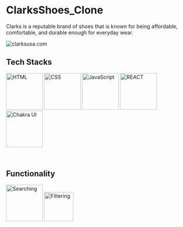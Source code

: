 # ClarksShoes_Clone
Clarks is a reputable brand of shoes that is known for being affordable, comfortable, and durable enough for everyday wear.

<img src="https://stfrancishouse.org/wp-content/uploads/2016/09/Clarks_shoemakers_logo_K-1024x307.jpg" alt="clarksusa.com" />
<br/>
<h2>Tech Stacks</h2>
<p><img src="https://cdn.iconscout.com/icon/free/png-256/html-2752158-2284975.png?w=256&f=avif" width='100' alt="HTML" /> 
<img src="https://cdn.iconscout.com/icon/free/png-256/css-alt-3521367-2944811.png?w=256&f=avif" width='100' alt="CSS" />
<img src="https://cdn.iconscout.com/icon/free/png-256/javascript-3628858-3029998.png?w=256&f=avif" width='100' alt="JavaScript"/>
<img src="https://cdn.iconscout.com/icon/free/png-256/react-3-1175109.png?w=256&f=avif" width='100' alt="REACT" />
<img src="https://www.happylifecreators.com/wp/wp-content/uploads/2022/06/chakra-ui_title2-400x400.png" width='100' alt="Chakra UI" />
</p>
<br/>
<h2>Functionality</h2>
<p>
<img src="https://www.freepnglogos.com/uploads/logo-finder-png/logo-finder-symbol-png-1.png" width='100' alt="Searching"/>
<img src="https://cdn.iconscout.com/icon/free/png-256/filter-1648758-1401167.png" width='80' alt="Filtering"/>
</p>
